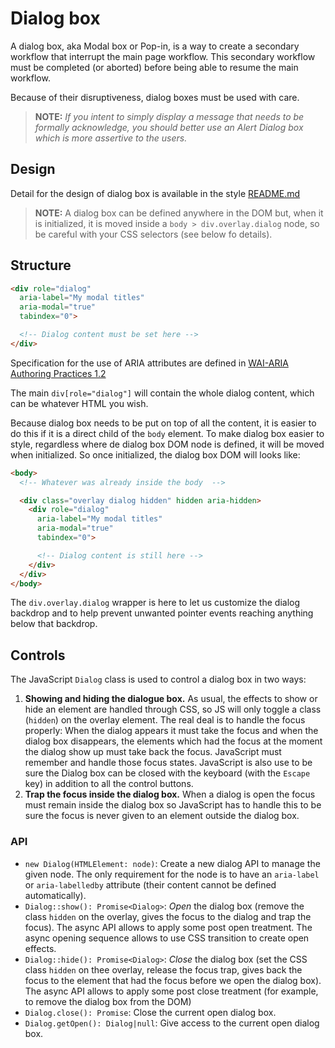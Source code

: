 # Dialog box

A dialog box, aka Modal box or Pop-in, is a way to create a secondary workflow that interrupt the main page workflow. This secondary workflow must be completed (or aborted) before being able to resume the main workflow.

Because of their disruptiveness, dialog boxes must be used with care.

> **NOTE:** _If you intent to simply display a message that needs to be
> formally acknowledge, you should better use an Alert Dialog box which
> is more assertive to the users._

## Design

Detail for the design of dialog box is available in the style [README.md](../../styles/dialog/README.md)

> **NOTE:** A dialog box can be defined anywhere in the DOM but, when it is
> initialized, it is moved inside a `body > div.overlay.dialog` node, so be
> careful with your CSS selectors (see below fo details).

## Structure

```html
<div role="dialog"
  aria-label="My modal titles"
  aria-modal="true"
  tabindex="0">

  <!-- Dialog content must be set here -->
</div>
```

Specification for the use of ARIA attributes are defined in [WAI-ARIA Authoring Practices 1.2](https://w3c.github.io/aria-practices/#dialog_modal)

The main `div[role="dialog"]` will contain the whole dialog content, which can be whatever HTML you wish.

Because dialog box needs to be put on top of all the content, it is easier to do this if it is a direct child of the `body` element. To make dialog box easier to style, regardless where de dialog box DOM node is defined, it will be moved when initialized. So once initialized, the dialog box DOM will looks like:

```html
<body>
  <!-- Whatever was already inside the body  -->

  <div class="overlay dialog hidden" hidden aria-hidden>
    <div role="dialog"
      aria-label="My modal titles"
      aria-modal="true"
      tabindex="0">

      <!-- Dialog content is still here -->
    </div>
  </div>
</body>
```

The `div.overlay.dialog` wrapper is here to let us customize the dialog backdrop and to help prevent unwanted pointer events reaching anything below that backdrop.

## Controls

The JavaScript `Dialog` class is used to control a dialog box in two ways:

 1. **Showing and hiding the dialogue box.**
    As usual, the effects to show or hide an element are handled through CSS, so JS will only toggle a class (`hidden`) on the overlay element. The real deal is to handle the focus properly: When the dialog appears it must take the focus and when the dialog box disappears, the elements which had the focus at the moment the dialog show up must take back the focus. JavaScript must remember and handle those focus states. JavaScript is also use to be sure  the Dialog box can be closed with the keyboard (with the `Escape` key) in addition to all the control buttons.
 2. **Trap the focus inside the dialog box.**
    When a dialog is open the focus must remain inside the dialog box so JavaScript has to handle this to be sure the focus is never given to an element outside the dialog box.

### API

 - `new Dialog(HTMLElement: node)`: Create a new dialog API to manage the given node. The only requirement for the node is to have an `aria-label` or `aria-labelledby` attribute (their content cannot be defined automatically).
 - `Dialog::show(): Promise<Dialog>`: _Open_ the dialog box (remove the class `hidden` on the overlay, gives the focus to the dialog and trap the focus). The async API allows to apply some post open treatment. The async opening sequence allows to use CSS transition to create open effects.
 - `Dialog::hide(): Promise<Dialog>`: _Close_ the dialog box (set the CSS class `hidden` on thee overlay, release the focus trap, gives back the focus to the element that had the focus before we open the dialog box). The async API allows to apply some post close treatment (for example, to remove the dialog box from the DOM)
 - `Dialog.close(): Promise`: Close the current open dialog box.
 - `Dialog.getOpen(): Dialog|null`: Give access to the current open dialog box.

